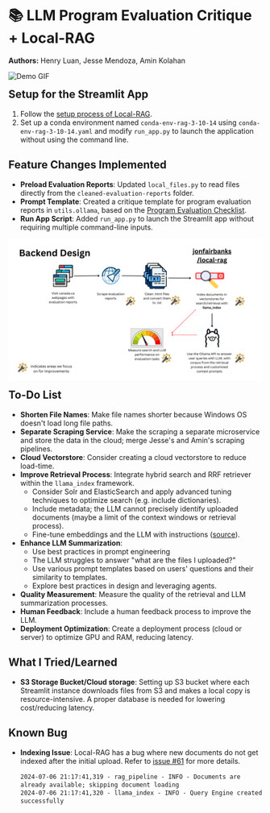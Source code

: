 # 📚 LLM Program Evaluation Critique + Local-RAG

**Authors:** Henry Luan, Jesse Mendoza, Amin Kolahan

<p style="text-align: left;">
  <img src="evaluation-ai-pro-demo.gif" alt="Demo GIF" style="float: left; margin-right: 10px; height:auto;">
</p>

<p style="clear: both;"></p>

## Setup for the Streamlit App

1. Follow the [setup process of Local-RAG](https://github.com/jonfairbanks/local-rag/blob/develop/docs/setup.md).
2. Set up a conda environment named `conda-env-rag-3-10-14` using `conda-env-rag-3-10-14.yaml` and modify `run_app.py` to launch the application without using the command line.

## Feature Changes Implemented

- **Preload Evaluation Reports**: Updated `local_files.py` to read files directly from the `cleaned-evaluation-reports` folder.
- **Prompt Template**: Created a critique template for program evaluation reports in `utils.ollama`, based on the [Program Evaluation Checklist](https://wmich.edu/evaluation/checklists).
- **Run App Script**: Added `run_app.py` to launch the Streamlit app without requiring multiple command-line inputs.

<p style="text-align: left;">
  <img src="evaluation-ai-backend.png" alt="backend" style="width:1200px; height:auto;float: left; margin-right: 10px;">
</p>

<p style="clear: both;"></p>

## To-Do List

- **Shorten File Names**: Make file names shorter because Windows OS doesn't load long file paths.
- **Separate Scraping Service**: Make the scraping a separate microservice and store the data in the cloud; merge Jesse's and Amin's scraping pipelines.
- **Cloud Vectorstore**: Consider creating a cloud vectorstore to reduce load-time.
- **Improve Retrieval Process**: Integrate hybrid search and RRF retriever within the `llama_index` framework.
  - Consider Solr and ElasticSearch and apply advanced tuning techniques to optimize search (e.g. include dictionaries).
  - Include metadata; the LLM cannot precisely identify uploaded documents (maybe a limit of the context windows or retrieval process).
  - Fine-tune embeddings and the LLM with instructions ([source](https://crfm.stanford.edu/2023/03/13/alpaca.html)).
- **Enhance LLM Summarization**:
  - Use best practices in prompt engineering
  - The LLM struggles to answer "what are the files I uploaded?"
  - Use various prompt templates based on users' questions and their similarity to templates.
  - Explore best practices in design and leveraging agents.
- **Quality Measurement**: Measure the quality of the retrieval and LLM summarization processes.
- **Human Feedback**: Include a human feedback process to improve the LLM.
- **Deployment Optimization**: Create a deployment process (cloud or server) to optimize GPU and RAM, reducing latency.

## What I Tried/Learned

- **S3 Storage Bucket/Cloud storage**: Setting up S3 bucket where each Streamlit instance downloads files from S3 and makes a local copy is resource-intensive. A proper database is needed for lowering cost/reducing latency.

## Known Bug

- **Indexing Issue**: Local-RAG has a bug where new documents do not get indexed after the initial upload. Refer to [issue #61](https://github.com/jonfairbanks/local-rag/issues/61) for more details.

  ```plaintext
  2024-07-06 21:17:41,319 - rag_pipeline - INFO - Documents are already available; skipping document loading
  2024-07-06 21:17:41,320 - llama_index - INFO - Query Engine created successfully
  ```
